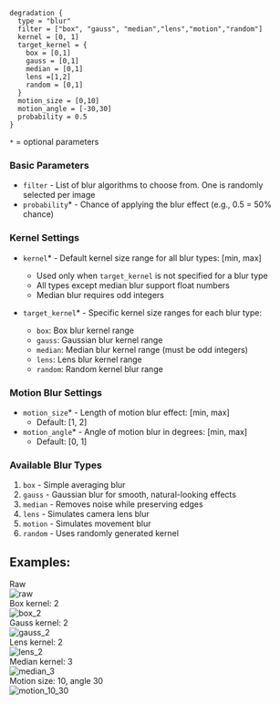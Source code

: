 ```hcl
degradation {
  type = "blur"
  filter = ["box", "gauss", "median","lens","motion","random"]
  kernel = [0, 1]
  target_kernel = {
    box = [0,1]
    gauss = [0,1]
    median = [0,1]
    lens =[1,2]
    random = [0,1]
  }
  motion_size = [0,10]
  motion_angle = [-30,30]
  probability = 0.5
}
```

`*` = optional parameters

### Basic Parameters
- `filter` - List of blur algorithms to choose from. One is randomly selected per image
- `probability`* - Chance of applying the blur effect (e.g., 0.5 = 50% chance)

### Kernel Settings
- `kernel`* - Default kernel size range for all blur types: [min, max]
   - Used only when `target_kernel` is not specified for a blur type
   - All types except median blur support float numbers
   - Median blur requires odd integers

- `target_kernel`* - Specific kernel size ranges for each blur type:
  - `box`: Box blur kernel range
  - `gauss`: Gaussian blur kernel range
  - `median`: Median blur kernel range (must be odd integers)
  - `lens`: Lens blur kernel range
  - `random`: Random kernel blur range

### Motion Blur Settings
- `motion_size`* - Length of motion blur effect: [min, max]
  - Default: [1, 2]
- `motion_angle`* - Angle of motion blur in degrees: [min, max]
  - Default: [0, 1]

### Available Blur Types
1. `box` - Simple averaging blur
2. `gauss` - Gaussian blur for smooth, natural-looking effects
3. `median` - Removes noise while preserving edges
4. `lens` - Simulates camera lens blur
5. `motion` - Simulates movement blur
6. `random` - Uses randomly generated kernel

## Examples:


  <div> Raw</div>
  <img src="images/blur/raw.png" alt="raw" title="raw_img">
  <div> Box kernel: 2</div>
  <img src="images/blur/box_2.png" alt="box_2" title="box_img">
  <div> Gauss kernel: 2</div>
  <img src="images/blur/gauss_2.png" alt="gauss_2" title="gauss_img">
  <div> Lens kernel: 2</div>
  <img src="images/blur/lens_2.png" alt="lens_2" title="lens_img">
  <div> Median kernel: 3</div>
  <img src="images/blur/median_3.png" alt="median_3" title="median_img">
  <div> Motion size: 10, angle 30</div>
  <img src="images/blur/motion_10_30.png" alt="motion_10_30" title="motion_img">
